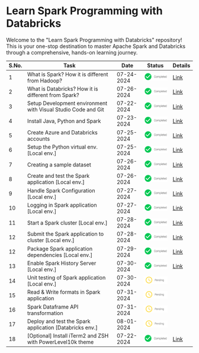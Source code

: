# Learn Spark Programming with Databricks

Welcome to the "Learn Spark Programming with Databricks" repository! This is your one-stop destination to master Apache Spark and Databricks through a comprehensive, hands-on learning journey.

| S.No. | Task                                                          | Date       | Status                                     | Details                                                                 |
|-------|---------------------------------------------------------------|------------|--------------------------------------------|-------------------------------------------------------------------------|
| 1     | What is Spark? How it is different from Hadoop?               | 07-24-2024 | ![Completed](./images/icons/completed.png) | [Link](./docs/basics.md#what-is-spark)                                  |
| 2     | What is Databricks? How it is different from Spark?           | 07-26-2024 | ![Completed](./images/icons/completed.png) | [Link](./docs/basics.md#what-is-databricks)                             |
| 3     | Setup Development environment with Visual Studio Code and Git | 07-22-2024 | ![Completed](./images/icons/completed.png) | [Link](./docs/setup_dev_machine.md#development-tools-setup)             |
| 4     | Install Java, Python and Spark                                | 07-23-2024 | ![Completed](./images/icons/completed.png) | [Link](./docs/setup_dev_machine.md#spark-setup)                         |
| 5     | Create Azure and Databricks accounts                          | 07-25-2024 | ![Completed](./images/icons/completed.png) | [Link](./docs/setup_dev_machine.md#azure-and-databricks-setup)          |
| 6     | Setup the Python virtual env. [Local env.]                    | 07-25-2024 | ![Completed](./images/icons/completed.png) | [Link](./docs/setup_dev_machine.md#setup-python-virtual-env)            |
| 7     | Creating a sample dataset                                     | 07-26-2024 | ![Completed](./images/icons/completed.png) | [Link](./docs/dataset.md#create-a-sample-dataset)                       |
| 8     | Create and test the Spark application [Local env.]            | 07-26-2024 | ![Completed](./images/icons/completed.png) | [Link](./docs/implementation.md#first-application)                      |
| 9     | Handle Spark Configuration [Local env.]                       | 07-27-2024 | ![Completed](./images/icons/completed.png) | [Link](./docs/implementation.md#handling-spark-configuration)           |
| 10    | Logging in Spark application [Local env.]                     | 07-27-2024 | ![Completed](./images/icons/completed.png) | [Link](./docs/implementation.md#creating-a-custom-logger)               |
| 11    | Start a Spark cluster [Local env.]                            | 07-28-2024 | ![Completed](./images/icons/completed.png) | [Link](./docs/setup_dev_machine.md#start-a-spark-cluster)               |
| 12    | Submit the Spark application to cluster [Local env.]          | 07-28-2024 | ![Completed](./images/icons/completed.png) | [Link](./docs/implementation.md#deploy-the-spark-application)           |
| 12    | Package Spark application dependencies [Local env.]           | 07-29-2024 | ![Completed](./images/icons/completed.png) | [Link](./docs/implementation.md#package-spark-application-dependencies) |
| 13    | Enable Spark History Server [Local env.]                      | 07-30-2024 | ![Completed](./images/icons/completed.png) | [Link](./docs/setup_dev_machine.md#enable-spark-history-server)         |
| 14    | Unit testing of Spark application [Local env.]                | 07-30-2024 | ![Pending](./images/icons/pending.png)     |                                                                         |
| 15    | Read & Write formats in Spark application                     | 07-31-2024 | ![Pending](./images/icons/pending.png)     |                                                                         |
| 16    | Spark Dataframe API transformation                            | 07-31-2024 | ![Pending](./images/icons/pending.png)     |                                                                         |
| 17    | Deploy and test the Spark application [Databricks env.]       | 08-01-2024 | ![Pending](./images/icons/pending.png)     |                                                                         |
| 18    | [Optional] Install iTerm2 and ZSH with PowerLevel10k theme    | 07-22-2024 | ![Completed](./images/icons/completed.png) | [Link](./docs/setup_dev_machine.md#terminal-setup)                      |
